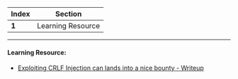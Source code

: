 Index | Section
---   | ---
**1** | Learning Resource

---

#### Learning Resource:

* [Exploiting CRLF Injection can lands into a nice bounty - Writeup](https://infosecwriteups.com/bugbounty-exploiting-crlf-injection-can-lands-into-a-nice-bounty-159525a9cb62)
